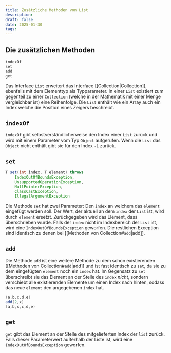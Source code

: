 ```yaml
---
title: Zusätzliche Methoden von List
description:
draft: false
date: 2025-01-30
tags:
---
```

## Die zusätzlichen Methoden
```java
indexOf
set
add
get
```
Das Interface `List` erweitert das Interface [[Collection|Collection]], ebenfalls mit dem Elementtyp als Typparameter. In einer `List` existiert zum gegenteil zu einer `Collection` (welche in der Mathematik mit einer Menge vergleichbar ist) eine Reihenfolge. Die `List` enthält wie ein Array auch ein Index welche die Position eines Zeigers beschreibt.
## `indexOf`
`indexOf` gibt selbstverständlicherweise den Index einer `List` zurück und wird mit einem Parameter vom Typ `Object` aufgerufen. Wenn die `List` das `Object` nicht enthält gibt sie für den Index `-1` zurück.
## `set`
```java
T set(int index, T element) throws
	IndexOutOfBoundsException,
	UnsupportedOperationException,
	NullPointerException,
	ClassCastException,
	IllegalArgumentException
```
Die Methode `set` hat zwei Parameter: Den `index` an welchem das `element` eingefügt werden soll. Der Wert, der aktuell an dem `index` der `List` ist, wird durch `element` ersetzt. Zurückgegeben wird das Element, dass überschrieben wurde. Falls der `index` nicht im Indexbereich der `List` ist, wird eine `IndexOutOfBoundsException` geworfen. Die restlichen Exception sind identisch zu denen bei [[Methoden von Collection#`add`|add]].
## `add`
Die Methode `add` ist eine weitere Methode zu dem schon existierenden [[Methoden von Collection#`add`|add]] und ist fast identisch zu `set`, da sie zu dem eingefügten `element` noch ein `index` hat. Im Gegensatz zu `set` überschreibt sie das Element an der Stelle des `index` *nicht*, sondern verschiebt alle existierenden Elemente um einen Index nach hinten, sodass das neue `element` den angegebenen `index` hat.
```java
(a,b,c,d,e)
add(2,x)
(a,b,x,c,d,e)
```
## `get`
`get` gibt das Element an der Stelle des mitgelieferten Index der `list` zurück. Falls dieser Parameterwert außerhalb der Liste ist, wird eine `IndexOutOfBoundsException` geworfen.
